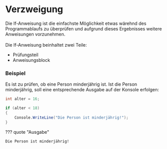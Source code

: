 # Verzweigung


Die If-Anweisung ist die einfachste Möglichkeit etwas wärehnd des Programmablaufs zu überprüfen und aufgrund dieses Ergebnisses weitere Anweisungen vorzunehmen. \
\
Die If-Anweisung beinhaltet zwei Teile:
* Prüfungsteil
* Anweisungsblock

### Beispiel
Es ist zu prüfen, ob eine Person minderjährig ist. Ist die Person minderjährig, soll eine entsprechende Ausgabe auf der Konsole erfolgen:

```cs
int alter = 16;

if (alter < 18)
{
    Console.WriteLine("Die Person ist minderjährig!");
}
```

??? quote "Ausgabe"
``` text
Die Person ist minderjährig!
```
